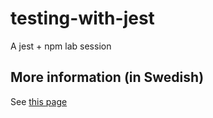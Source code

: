 # testing-with-jest
A jest + npm lab session

## More information (in Swedish)
See [this page](http://mah-dv.github.io/courses/da344a-da355a/exercises/ex11.html)

